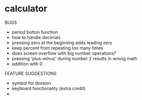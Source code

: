# calculator

BUGS

- period button function
- how to handle decimals
- pressing zero at the beginning adds leading zero
- keep percent from repeating too many times
- does screen overflow with big number operations?
- pressing 'plus-minus' during number 2 results in wrong math
- addition with 0

FEATURE SUGGESTIONS
- symbol for division
- keyboard functionality (extra credit)
-
